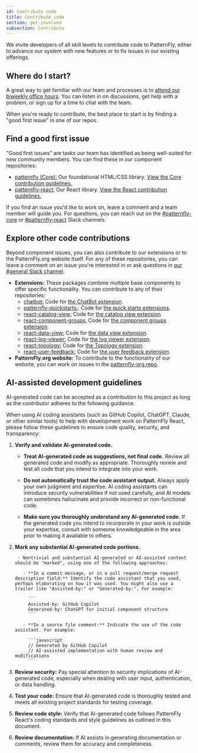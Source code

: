 ```yaml
---
id: Contribute code
title: Contribute code
section: get-involved
subsection: Contribute
---
```


We invite developers of all skill levels to contribute code to PatternFly, either to advance our system with new features or to fix issues in our existing offerings.

## Where do I start?

A great way to get familiar with our team and processes is to [attend our biweekly office hours](https://calendar.google.com/calendar/embed?src=patternflyteam%40gmail.com&ctz=America%2FNew_York). You can listen in on discussions, get help with a problem, or sign up for a time to chat with the team.

When you're ready to contribute, the best place to start is by finding a "good first issue" in one of our repos.

## Find a good first issue 

"Good first issues" are tasks our team has identified as being well-suited for new community members. You can find these in our component repositories:

- [patternfly (Core):](https://github.com/patternfly/patternfly/issues?q=is%3Aissue%20state%3Aopen%20label%3A%22Good%20first%20issue%22) Our foundational HTML/CSS library. [View the Core contribution guidelines.](https://github.com/patternfly/patternfly#guidelines-for-css-development)
- [patternfly-react:](https://github.com/patternfly/patternfly-react/issues?q=is%3Aissue%20state%3Aopen%20label%3A%22Good%20first%20issue%22) Our React library. [View the React contribution guidelines.](https://github.com/patternfly/patternfly-react/blob/main/CONTRIBUTING.md#contribution-process)

If you find an issue you'd like to work on, leave a comment and a team member will guide you. For questions, you can reach out on the [#patternfly-core](https://patternfly.slack.com/archives/C9Q224EFL) or [#patternfly-react](https://patternfly.slack.com/archives/C4FM977N0) Slack channels.

## Explore other code contributions

Beyond component issues, you can also contribute to our extensions or to the PatternFly.org website itself. For any of these repositories, you can leave a comment on an issue you're interested in or ask questions in [our #general Slack channel](https://patternfly.slack.com/archives/C293LQ36J).

- **Extensions:** These packages combine multiple base components to offer specific functionality. You can contribute to any of their repositories:
    - [chatbot:](https://github.com/patternfly/chatbot) Code for [the ChatBot extension](/patternfly-ai/chatbot/about-chatbot).
    - [patternfly-quickstarts:](https://github.com/patternfly/patternfly-quickstarts). Code for [the quick starts extensions](/extensions/quick-starts).
    - [react-catalog-view:](https://github.com/patternfly/react-catalog-view) Code for [the catalog view extension](/extensions/catalog-view/catalog-item-header).
    - [react-component-groups:](https://github.com/patternfly/react-component-groups) Code for [the component groups extension](/component-groups/about-component-groups).
    - [react-data-view:](https://github.com/patternfly/react-data-view) Code for [the data view extension](/extensions/data-view/overview).
    - [react-log-viewer:](https://github.com/patternfly/react-log-viewer) Code for [the log viewer extension](/extensions/log-viewer).
    - [react-topology:](https://github.com/patternfly/react-topology) Code for [the Topology extension](/topology/about-topology).
    - [react-user-feedback:](https://github.com/patternfly/react-user-feedback) Code for [the user feedback extension](/extensions/user-feedback).
- **PatternFly.org website:** To contribute to the functionality of our website, you can work on issues in the [patternfly-org repo](https://github.com/patternfly/patternfly-org).

## AI-assisted development guidelines

AI-generated code can be accepted as a contribution to this project as long as the contributor adheres to the following guidance.

When using AI coding assistants (such as GitHub Copilot, ChatGPT, Claude, or other similar tools) to help with development work on PatternFly React, please follow these guidelines to ensure code quality, security, and transparency:

1. **Verify and validate AI-generated code.**

    - **Treat AI-generated code as suggestions, not final code.** Review all generated code and modify as appropriate. Thoroughly review and test all code that you intend to integrate into your work.

    - **Do not automatically trust the code assistant output.** Always apply your own judgment and expertise. AI coding assistants can introduce security vulnerabilities if not used carefully, and AI models can sometimes hallucinate and provide incorrect or non-functional code.

    - **Make sure you thoroughly understand any AI-generated code.** If the generated code you intend to incorporate in your work is outside your expertise, consult with someone knowledgeable in the area prior to making it available to others.

1. **Mark any substantial AI-generated code portions.**

        - Nontrivial and substantial AI-generated or AI-assisted content should be "marked", using one of the following approaches:

          - **In a commit message, or in a pull request/merge request description field:** Identify the code assistant that you used, perhaps elaborating on how it was used. You might also use a trailer like "Assisted-by:" or "Generated-by:". For example:

            ```
            Assisted-by: GitHub Copilot
            Generated-by: ChatGPT for initial component structure
            ```

          - **In a source file comment:** Indicate the use of the code assistant. For example:

            ```javascript
            // Generated by GitHub Copilot
            // AI-assisted implementation with human review and modifications
            ```

1. **Review security:** Pay special attention to security implications of AI-generated code, especially when dealing with user input, authentication, or data handling.
1. **Test your code:** Ensure that AI-generated code is thoroughly tested and meets all existing project standards for testing coverage.
1. **Review code style:** Verify that AI-generated code follows PatternFly React's coding standards and style guidelines as outlined in this document.
1. **Review documentation:** If AI assists in generating documentation or comments, review them for accuracy and completeness.